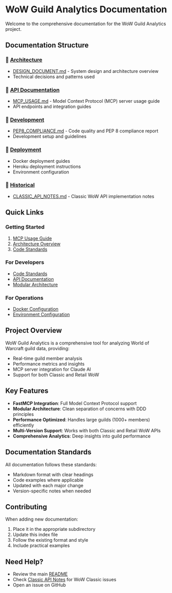# WoW Guild Analytics Documentation

Welcome to the comprehensive documentation for the WoW Guild Analytics project.

## Documentation Structure

### 📁 [Architecture](./architecture/)
- [DESIGN_DOCUMENT.md](./architecture/DESIGN_DOCUMENT.md) - System design and architecture overview
- Technical decisions and patterns used

### 📁 [API Documentation](./api/)
- [MCP_USAGE.md](./api/MCP_USAGE.md) - Model Context Protocol (MCP) server usage guide
- API endpoints and integration guides

### 📁 [Development](./development/)
- [PEP8_COMPLIANCE.md](./development/PEP8_COMPLIANCE.md) - Code quality and PEP 8 compliance report
- Development setup and guidelines

### 📁 [Deployment](./deployment/)
- Docker deployment guides
- Heroku deployment instructions
- Environment configuration

### 📁 [Historical](.)
- [CLASSIC_API_NOTES.md](./CLASSIC_API_NOTES.md) - Classic WoW API implementation notes

## Quick Links

### Getting Started
1. [MCP Usage Guide](./api/MCP_USAGE.md)
2. [Architecture Overview](./architecture/DESIGN_DOCUMENT.md)
3. [Code Standards](./development/PEP8_COMPLIANCE.md)

### For Developers
- [Code Standards](./development/PEP8_COMPLIANCE.md)
- [API Documentation](./api/)
- [Modular Architecture](../wow_guild_analytics/README.md)

### For Operations
- [Docker Configuration](../config/docker/)
- [Environment Configuration](../README.md#configuration)

## Project Overview

WoW Guild Analytics is a comprehensive tool for analyzing World of Warcraft guild data, providing:
- Real-time guild member analysis
- Performance metrics and insights
- MCP server integration for Claude AI
- Support for both Classic and Retail WoW

## Key Features

- **FastMCP Integration**: Full Model Context Protocol support
- **Modular Architecture**: Clean separation of concerns with DDD principles
- **Performance Optimized**: Handles large guilds (1000+ members) efficiently
- **Multi-Version Support**: Works with both Classic and Retail WoW APIs
- **Comprehensive Analytics**: Deep insights into guild performance

## Documentation Standards

All documentation follows these standards:
- Markdown format with clear headings
- Code examples where applicable
- Updated with each major change
- Version-specific notes when needed

## Contributing

When adding new documentation:
1. Place it in the appropriate subdirectory
2. Update this index file
3. Follow the existing format and style
4. Include practical examples

## Need Help?

- Review the main [README](../README.md)
- Check [Classic API Notes](./CLASSIC_API_NOTES.md) for WoW Classic issues
- Open an issue on GitHub